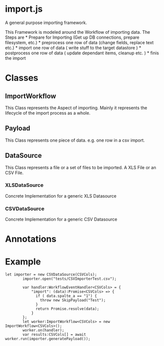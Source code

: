 # import.js

A general purpose importing framework. 

This Framework is modeled around the Workflow of importing data. 
The Steps are 
	* Prepare for Importing (Get up DB connections, prepare filesystem, etc.)
		* preprocess one row of data (change fields, replace text etc.)
		* import one row of data ( write stuff to the target datastore )
		* postprocess one row of data ( update dependant items, cleanup etc. )
	* finis the import 

# Classes

## ImportWorkflow
This Class represents the Aspect of importing. 
Mainly it represents the lifecycle of the import process as a whole. 


## Payload
This Class represents one piece of data. e.g. one row in a csv import.

## DataSource
This Class represents a file or a set of files to be imported. A XLS File or an CSV File.

### XLSDataSource
Concrete Implementation for a generic XLS Datasource

### CSVDataSource
Concrete Implementation for a generic CSV Datasource

# Annotations


# Example
```
let importer = new CSVDataSource(CSVCols);
        importer.open("tests/CSVImporterTest.csv");

        var handler:WorkflowEventHandler<CSVCols> = {
            "import": (data):Promise<CSVCols> => {
              if ( data.spalte_a == "1") {
                throw new SkipPayload("Test");
              }
              return Promise.resolve(data);
            }
        };
        let worker:ImportWorkflow<CSVCols> = new ImportWorkflow<CSVCols>();
        worker.on(handler);
        var results:CSVCols[] = await worker.run(importer.generatePayload());


```
